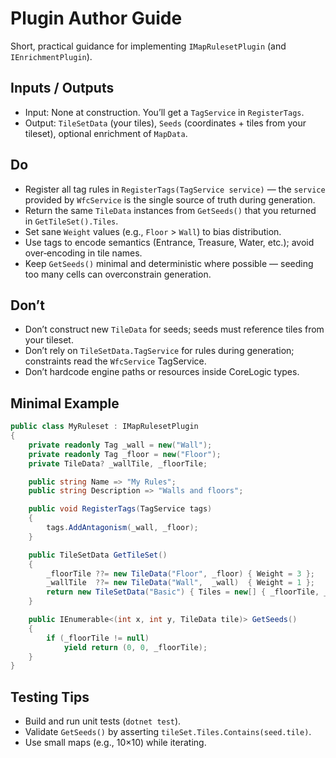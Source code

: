 # Plugin Author Guide

Short, practical guidance for implementing `IMapRulesetPlugin` (and `IEnrichmentPlugin`).

## Inputs / Outputs

- Input: None at construction. You’ll get a `TagService` in `RegisterTags`.
- Output: `TileSetData` (your tiles), `Seeds` (coordinates + tiles from your tileset), optional enrichment of `MapData`.

## Do

- Register all tag rules in `RegisterTags(TagService service)` — the `service` provided by `WfcService` is the single source of truth during generation.
- Return the same `TileData` instances from `GetSeeds()` that you returned in `GetTileSet().Tiles`.
- Set sane `Weight` values (e.g., `Floor` > `Wall`) to bias distribution.
- Use tags to encode semantics (Entrance, Treasure, Water, etc.); avoid over‑encoding in tile names.
- Keep `GetSeeds()` minimal and deterministic where possible — seeding too many cells can overconstrain generation.

## Don’t

- Don’t construct new `TileData` for seeds; seeds must reference tiles from your tileset.
- Don’t rely on `TileSetData.TagService` for rules during generation; constraints read the `WfcService` TagService.
- Don’t hardcode engine paths or resources inside CoreLogic types.

## Minimal Example

```csharp
public class MyRuleset : IMapRulesetPlugin
{
    private readonly Tag _wall = new("Wall");
    private readonly Tag _floor = new("Floor");
    private TileData? _wallTile, _floorTile;

    public string Name => "My Rules";
    public string Description => "Walls and floors";

    public void RegisterTags(TagService tags)
    {
        tags.AddAntagonism(_wall, _floor);
    }

    public TileSetData GetTileSet()
    {
        _floorTile ??= new TileData("Floor", _floor) { Weight = 3 };
        _wallTile  ??= new TileData("Wall",  _wall)  { Weight = 1 };
        return new TileSetData("Basic") { Tiles = new[] { _floorTile, _wallTile } };
    }

    public IEnumerable<(int x, int y, TileData tile)> GetSeeds()
    {
        if (_floorTile != null)
            yield return (0, 0, _floorTile);
    }
}
```

## Testing Tips

- Build and run unit tests (`dotnet test`).
- Validate `GetSeeds()` by asserting `tileSet.Tiles.Contains(seed.tile)`.
- Use small maps (e.g., 10×10) while iterating.

